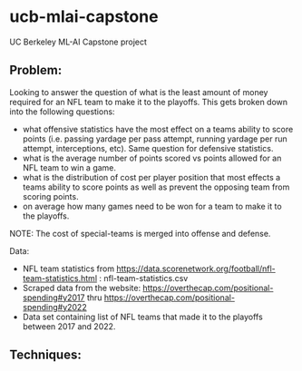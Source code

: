# ucb-mlai-capstone
UC Berkeley ML-AI Capstone project

## Problem:

Looking to answer the question of what is the least amount of money required for an NFL team to make it to the playoffs.  This gets broken down into the following questions:
- what offensive statistics have the most effect on a teams ability to score points (i.e. passing yardage per pass attempt, running yardage per run attempt, interceptions, etc).  Same question for defensive statistics.
- what is the average number of points scored vs points allowed for an NFL team to win a game.
- what is the distribution of cost per player position that most effects a teams ability to score points as well as prevent the opposing team from scoring points.
- on average how many games need to be won for a team to make it to the playoffs.
 
NOTE: The cost of special-teams is merged into offense and defense.

 

Data:

- NFL team statistics from https://data.scorenetwork.org/football/nfl-team-statistics.html : nfl-team-statistics.csv 
- Scraped data from the website: https://overthecap.com/positional-spending#y2017 thru https://overthecap.com/positional-spending#y2022
- Data set containing list of NFL teams that made it to the playoffs between 2017 and 2022.
 

## Techniques:


